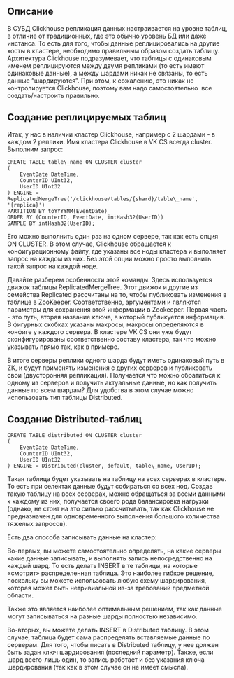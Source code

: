 ## Описание

В СУБД Clickhouse репликация данных настраивается на уровне таблиц, в отличие от традиционных, где это обычно уровень БД или даже инстанса. То есть для того, чтобы данные реплицировались на другие хосты в кластере, необходимо правильным образом создать таблицу. Архитектура Clickhouse подразумевает, что таблицы с одинаковым именем реплицируются между двумя репликами (то есть имеют одинаковые данные), а между шардами никак не связаны, то есть данные “шардируются”. При этом, к сожалению, это никак не контролируется Clickhouse, поэтому вам надо самостоятельно  все создать/настроить правильно.

## Создание реплицируемых таблиц

Итак, у нас в наличии кластер Clickhouse, например с 2 шардами - в каждом 2 реплики. Имя кластера Clickhouse в VK CS всегда cluster. Выполним запрос:

```
CREATE TABLE table\_name ON CLUSTER cluster
(
    EventDate DateTime,
    CounterID UInt32,
    UserID UInt32
) ENGINE = ReplicatedMergeTree('/clickhouse/tables/{shard}/table\_name', '{replica}')
PARTITION BY toYYYYMM(EventDate)
ORDER BY (CounterID, EventDate, intHash32(UserID))
SAMPLE BY intHash32(UserID);
```

Его можно выполнить один раз на одном сервере, так как есть опция ON CLUSTER. В этом случае, Clickhouse обращается к конфигурационному файлу, где указаны все ноды кластера и выполняет запрос на каждом из них. Без этой опции можно просто выполнить такой запрос на каждой ноде.

Давайте разберем особенности этой команды. Здесь используется движок таблицы ReplicatedMergeTree. Этот движок и другие из семейства Replicated рассчитаны на то, чтобы публиковать изменения в таблице в ZooKeeper. Соответственно, аргументами и являются параметры для сохранения этой информации в Zookeeper. Первая часть - это путь, вторая название ключа, в который публикуется информация. В фигурных скобках указаны макросы, макросы определяются в конфиге у каждого сервера. В кластере VK CS они уже будут сконфигурированы соответственно составу кластера, так что можно указывать прямо так, как в примере.

В итоге серверы реплики одного шарда будут иметь одинаковый путь в ZK, и будут применять изменения с других серверов и публиковать свои (двусторонняя репликация). Получается что можно обратиться к одному из серверов и получить актуальные данные, но как получить данные по всем шардам? Для удобства в этом случае можно использовать тип таблицы Distributed.

## Создание Distributed-таблиц

```
CREATE TABLE distributed ON CLUSTER cluster
(
    EventDate DateTime,
    CounterID UInt32,
    UserID UInt32
) ENGINE = Distributed(cluster, default, table\_name, UserID);
```

Такая таблица будет указывать на таблицу на всех серверах в кластере. То есть при селектах данные будут собираться со всех нод. Создав такую таблицу на всех серверах, можно обращаться за всеми данными к каждому из них, получается своего рода балансировка нагрузки (однако, не стоит на это сильно рассчитывать, так как Clickhouse не предназначен для одновременного выполнения большого количества тяжелых запросов).

Есть два способа записывать данные на кластер:

Во-первых, вы можете самостоятельно определять, на какие серверы какие данные записывать, и выполнять запись непосредственно на каждый шард. То есть делать INSERT в те таблицы, на которые «смотрит» распределенная таблица. Это наиболее гибкое решение, поскольку вы можете использовать любую схему шардирования, которая может быть нетривиальной из-за требований предметной области.

Также это является наиболее оптимальным решением, так как данные могут записываться на разные шарды полностью независимо.

Во-вторых, вы можете делать INSERT в Distributed таблицу. В этом случае, таблица будет сама распределять вставляемые данные по серверам. Для того, чтобы писать в Distributed таблицу, у нее должен быть задан ключ шардирования (последний параметр). Также, если шард всего-лишь один, то запись работает и без указания ключа шардирования (так как в этом случае он не имеет смысла).
